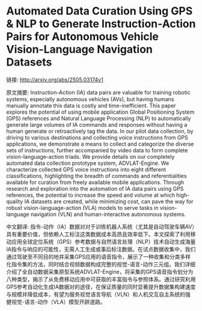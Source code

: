 # Automated Data Curation Using GPS & NLP to Generate Instruction-Action Pairs for Autonomous Vehicle Vision-Language Navigation Datasets

链接: http://arxiv.org/abs/2505.03174v1

原文摘要:
Instruction-Action (IA) data pairs are valuable for training robotic systems,
especially autonomous vehicles (AVs), but having humans manually annotate this
data is costly and time-inefficient. This paper explores the potential of using
mobile application Global Positioning System (GPS) references and Natural
Language Processing (NLP) to automatically generate large volumes of IA
commands and responses without having a human generate or retroactively tag the
data. In our pilot data collection, by driving to various destinations and
collecting voice instructions from GPS applications, we demonstrate a means to
collect and categorize the diverse sets of instructions, further accompanied by
video data to form complete vision-language-action triads. We provide details
on our completely automated data collection prototype system, ADVLAT-Engine. We
characterize collected GPS voice instructions into eight different
classifications, highlighting the breadth of commands and referentialities
available for curation from freely available mobile applications. Through
research and exploration into the automation of IA data pairs using GPS
references, the potential to increase the speed and volume at which
high-quality IA datasets are created, while minimizing cost, can pave the way
for robust vision-language-action (VLA) models to serve tasks in
vision-language navigation (VLN) and human-interactive autonomous systems.

中文翻译:
指令-动作（IA）数据对对于训练机器人系统（尤其是自动驾驶车辆AV）具有重要价值，但依赖人工标注这类数据成本高昂且效率低下。本文探索了利用移动应用全球定位系统（GPS）参考数据与自然语言处理（NLP）技术自动生成海量IA指令与响应的可能性，无需人工生成或事后标注数据。在试点数据收集中，我们通过驾驶至不同目的地并采集GPS应用的语音指令，展示了一种收集和分类多样化指令集的方法，同时结合视频数据构成完整的视觉-语言-动作三元组。我们详细介绍了全自动数据采集原型系统ADVLAT-Engine，将采集的GPS语音指令划分为八种类型，揭示了从免费移动应用中可获取的丰富指令与参照体系。通过研究利用GPS参考自动化生成IA数据对的途径，在保证质量的同时显著提升数据集构建速度与规模并降低成本，有望为服务视觉语言导航（VLN）和人机交互自主系统的强健视觉-语言-动作（VLA）模型开辟道路。
